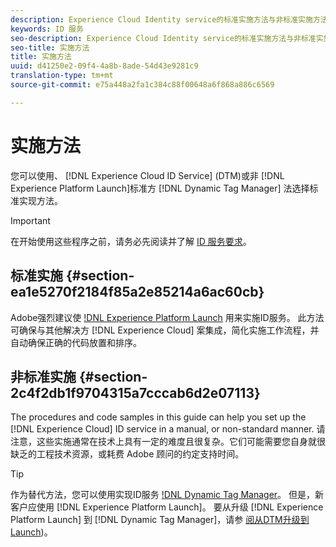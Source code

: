 ```yaml
---
description: Experience Cloud Identity service的标准实施方法与非标准实施方法。
keywords: ID 服务
seo-description: Experience Cloud Identity service的标准实施方法与非标准实施方法。
seo-title: 实施方法
title: 实施方法
uuid: d41250e2-09f4-4a8b-8ade-54d43e9281c9
translation-type: tm+mt
source-git-commit: e75a448a2fa1c384c88f00648a6f868a886c6569

---
```



# 实施方法

您可以使用、 [!DNL Experience Cloud ID Service] (DTM)或非 [!DNL Experience Platform Launch]标准方 [!DNL Dynamic Tag Manager] 法选择标准实现方法。

>[!IMPORTANT]
>
>在开始使用这些程序之前，请务必先阅读并了解 [ID 服务要求](../reference/requirements.md)。

## 标准实施 {#section-ea1e5270f2184f85a2e85214a6ac60cb}

Adobe强烈建议使 [!DNL Experience Platform Launch](https://docs.adobe.com/content/help/en/launch/using/implement/solutions/idservice-save.html) 用来实施ID服务。 此方法可确保与其他解决方 [!DNL Experience Cloud] 案集成，简化实施工作流程，并自动确保正确的代码放置和排序。

## 非标准实施 {#section-2c4f2db1f9704315a7cccab6d2e07113}

The procedures and code samples in this guide can help you set up the [!DNL Experience Cloud] ID service in a manual, or non-standard manner. 请注意，这些实施通常在技术上具有一定的难度且很复杂。它们可能需要您自身就很缺乏的工程技术资源，或耗费 Adobe 顾问的约定支持时间。

>[!TIP]
>
>作为替代方法，您可以使用实现ID服务 [!DNL Dynamic Tag Manager](https://docs.adobe.com/content/help/en/dtm/using/dtm-home.html)。 但是，新客户应使用 [!DNL Experience Platform Launch]。 要从升级 [!DNL Experience Platform Launch] 到 [!DNL Dynamic Tag Manager]，请参 [阅从DTM升级到Launch](https://docs.adobe.com/content/help/en/launch/using/reference/upgrade/overview.html))。
